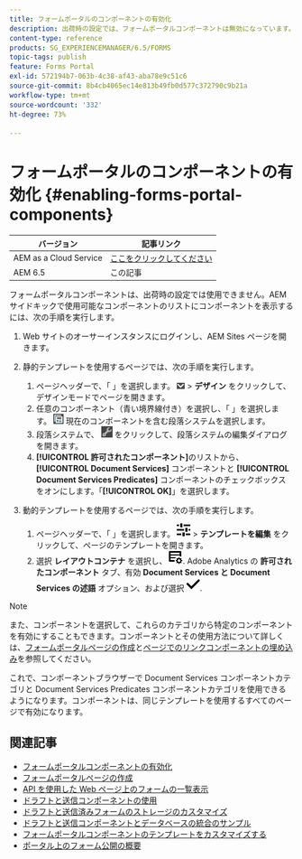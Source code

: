 ```yaml
---
title: フォームポータルのコンポーネントの有効化
description: 出荷時の設定では、フォームポータルコンポーネントは無効になっています。Document Services グループと Document Services Predicates グループを有効にして、フォームポータルコンポーネントを有効にします。
content-type: reference
products: SG_EXPERIENCEMANAGER/6.5/FORMS
topic-tags: publish
feature: Forms Portal
exl-id: 572194b7-063b-4c38-af43-aba78e9c51c6
source-git-commit: 8b4cb4065ec14e813b49fb0d577c372790c9b21a
workflow-type: tm+mt
source-wordcount: '332'
ht-degree: 73%

---
```


# フォームポータルのコンポーネントの有効化 {#enabling-forms-portal-components}

| バージョン | 記事リンク |
| -------- | ---------------------------- |
| AEM as a Cloud Service | [ここをクリックしてください](https://experienceleague.adobe.com/docs/experience-manager-cloud-service/content/forms/adaptive-forms-authoring/authoring-adaptive-forms-foundation-components/configure-forms-portal.html?lang=ja) |
| AEM 6.5 | この記事 |

フォームポータルコンポーネントは、出荷時の設定では使用できません。AEM サイドキックで使用可能なコンポーネントのリストにコンポーネントを表示するには、次の手順を実行します。

1. Web サイトのオーサーインスタンスにログインし、AEM Sites ページを開きます。

1. 静的テンプレートを使用するページでは、次の手順を実行します。

   1. ページヘッダーで、「 」を選択します。 ![キャンバスドロップダウン](assets/canvas-drop-down.png) > **デザイン** をクリックして、デザインモードでページを開きます。
   1. 任意のコンポーネント（青い境界線付き）を選択し、「 」を選択します。 ![フィールドレベル](assets/field-level.png) 現在のコンポーネントを含む段落システムを選択します。
   1. 段落システムで、 ![settings_icon](assets/settings_icon.png) をクリックして、段落システムの編集ダイアログを開きます。
   1. **[!UICONTROL 許可されたコンポーネント]**&#x200B;のリストから、**[!UICONTROL Document Services]** コンポーネントと **[!UICONTROL Document Services Predicates]** コンポーネントのチェックボックスをオンにします。「**[!UICONTROL OK]**」を選択します。

1. 動的テンプレートを使用するページでは、次の手順を実行します。

   1. ページヘッダーで、「 」を選択します。 ![プロパティ](assets/properties.png) > **テンプレートを編集** をクリックして、ページのテンプレートを開きます。
   1. 選択 **レイアウトコンテナ** を選択し、 ![FeedManagement](/help/forms/using/assets/feedmanagement.png). Adobe Analytics の **許可されたコンポーネント** タブ、有効 **Document Services と Document Services の述語** オプション、および選択 ![aem_6_3_forms_save](assets/aem_6_3_forms_save.png).

>[!NOTE]
>
>また、コンポーネントを選択して、これらのカテゴリから特定のコンポーネントを有効にすることもできます。コンポーネントとその使用方法について詳しくは、[フォームポータルページの作成](/help/forms/using/creating-form-portal-page.md)と[ページでのリンクコンポーネントの埋め込み](/help/forms/using/embedding-link-component-page.md)を参照してください。

これで、コンポーネントブラウザーで Document Services コンポーネントカテゴリと Document Services Predicates コンポーネントカテゴリを使用できるようになります。コンポーネントは、同じテンプレートを使用するすべてのページで有効になります。

## 関連記事

* [フォームポータルコンポーネントの有効化](/help/forms/using/enabling-forms-portal-components.md)
* [フォームポータルページの作成 ](/help/forms/using/creating-form-portal-page.md)
* [API を使用した Web ページ上のフォームの一覧表示](/help/forms/using/listing-forms-webpage-using-apis.md)
* [ドラフトと送信コンポーネントの使用](/help/forms/using/draft-submission-component.md)
* [ドラフトと送信済みフォームのストレージのカスタマイズ](/help/forms/using/draft-submission-component.md)
* [ドラフトと送信コンポーネントとデータベースの統合のサンプル](/help/forms/using/integrate-draft-submission-database.md)
* [フォームポータルコンポーネントのテンプレートをカスタマイズする](/help/forms/using/customizing-templates-forms-portal-components.md)
* [ポータル上のフォーム公開の概要](/help/forms/using/introduction-publishing-forms.md)
